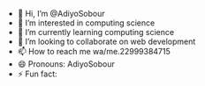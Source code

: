 - 👋 Hi, I’m @AdiyoSobour
- 👀 I’m interested in computing science 
- 🌱 I’m currently learning computing science 
- 💞️ I’m looking to collaborate on web development
- 📫 How to reach me wa/me.22999384715
- 😄 Pronouns: AdiyoSobour 
- ⚡ Fun fact: 

<!---
AdiyoSobour/AdiyoSobour is a ✨ special ✨ repository because its `README.md` (this file) appears on your GitHub profile.
You can click the Preview link to take a look at your changes.
--->
